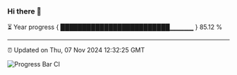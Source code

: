 ### Hi there 👋

⏳ Year progress { █████████████████████████▁▁▁▁▁ } 85.12 %

---

⏰ Updated on Thu, 07 Nov 2024 12:32:25 GMT

![Progress Bar CI](https://github.com/liununu/liununu/workflows/Progress%20Bar%20CI/badge.svg)
